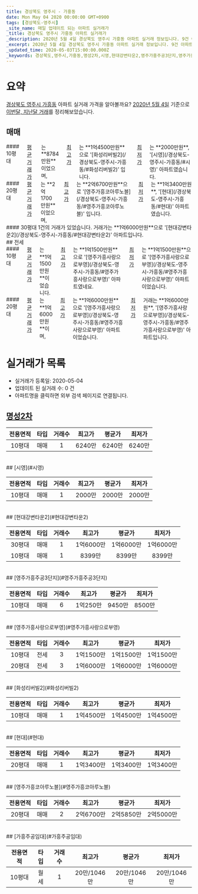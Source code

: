 ```yaml
---
title: 경상북도 영주시 - 가흥동
date: Mon May 04 2020 00:00:00 GMT+0900
tags: [경상북도-영주시]
_site_name: 매일 업데이트 되는 아파트 실거래가
_title: 경상북도 영주시 가흥동 아파트 실거래가
_description: 2020년 5월 4일 경상북도 영주시 가흥동 아파트 실거래 정보입니다. 9건 아파트 정보가 있습니다.
_excerpt: 2020년 5월 4일 경상북도 영주시 가흥동 아파트 실거래 정보입니다. 9건 아파트 정보가 있습니다.
_updated_time: 2020-05-03T15:00:00.000Z
_keywords: 경상북도,영주시,가흥동,명성2차,시영,현대강변타운2,영주가흥주공3단지,영주가흥사랑으로부영,화성리버빌2,현대,영주가흥코아루노블,가흥주공임대
---
```





# 요약
<ins>경상북도 영주시 가흥동</ins> 아파트 실거래 가격을 알아볼까요? <ins>2020년 5월 4일</ins> 기준으로 <ins>이번달, 지난달 거래</ins>를 정리해보았습니다.

## 매매
<div class="container">
<div class="six columns" markdown="1">
#### 10평대
<ins>평균 거래가</ins>는 **8784만원**이었으며, <ins>최고가</ins>는 **1억4500만원**으로 '[화성리버빌2](/경상북도-영주시-가흥동/#화성리버빌2)' 입니다. <ins>최저가</ins>는 **2000만원**, '[시영](/경상북도-영주시-가흥동/#시영)' 아파트였습니다.
</div>
<div class="six columns" markdown="1">
#### 20평대
<ins>평균 거래가</ins>는 **2억1700만원**이었으며, <ins>최고가</ins>는 **2억6700만원**으로 '[영주가흥코아루노블](/경상북도-영주시-가흥동/#영주가흥코아루노블)' 입니다. <ins>최저가</ins>는 **1억3400만원**, '[현대](/경상북도-영주시-가흥동/#현대)' 아파트였습니다.
</div>
</div>
<div class="container">
<div class="twelve columns" markdown="1">
#### 30평대
1건의 거래가 있었습니다. 거래가는 **1억6000만원**으로 '[현대강변타운2](/경상북도-영주시-가흥동/#현대강변타운2)' 아파트입니다.
</div>
</div>
## 전세
<div class="container">
<div class="six columns" markdown="1">
#### 10평대
<ins>평균 거래가</ins>는 **1억1500만원**이었습니다. <ins>최고가</ins>는 **1억1500만원**으로 '[영주가흥사랑으로부영](/경상북도-영주시-가흥동/#영주가흥사랑으로부영)' 아파트였네요. <ins>최저가</ins>는 **1억1500만원**으로 '[영주가흥사랑으로부영](/경상북도-영주시-가흥동/#영주가흥사랑으로부영)' 아파트이었습니다.
</div>
<div class="six columns" markdown="1">
#### 20평대
<ins>평균 거래가</ins>는 **1억6000만원**이며, <ins>최고가</ins>는 **1억6000만원**으로 '[영주가흥사랑으로부영](/경상북도-영주시-가흥동/#영주가흥사랑으로부영)' 아파트이었습니다. <ins>최저가</ins> 거래는 **1억6000만원**, '[영주가흥사랑으로부영](/경상북도-영주시-가흥동/#영주가흥사랑으로부영)' 아파트입니다.
</div>
</div>



# 실거래가 목록
- 실거래가 등록일: 2020-05-04
- 업데이트 된 실거래 수: 0 건
- 아파트명을 클릭하면 외부 검색 페이지로 연결됩니다.

## [명성2차](#명성2차)

|전용면적|타입|거래수|최고가|평균가|최저가|
|:---:|:---:|:---:|:---:|:---:|:---:|
|10평대|<span class="deal-type-1">매매</span>|1|6240만|6240만|6240만|

<br/>
## [시영](#시영)

|전용면적|타입|거래수|최고가|평균가|최저가|
|:---:|:---:|:---:|:---:|:---:|:---:|
|10평대|<span class="deal-type-1">매매</span>|1|2000만|2000만|2000만|

<br/>
## [현대강변타운2](#현대강변타운2)

|전용면적|타입|거래수|최고가|평균가|최저가|
|:---:|:---:|:---:|:---:|:---:|:---:|
|30평대|<span class="deal-type-1">매매</span>|1|1억6000만|1억6000만|1억6000만|
|10평대|<span class="deal-type-1">매매</span>|1|8399만|8399만|8399만|

<br/>
## [영주가흥주공3단지](#영주가흥주공3단지)

|전용면적|타입|거래수|최고가|평균가|최저가|
|:---:|:---:|:---:|:---:|:---:|:---:|
|10평대|<span class="deal-type-1">매매</span>|6|1억250만|9450만|8500만|

<br/>
## [영주가흥사랑으로부영](#영주가흥사랑으로부영)

|전용면적|타입|거래수|최고가|평균가|최저가|
|:---:|:---:|:---:|:---:|:---:|:---:|
|10평대|<span class="deal-type-2">전세</span>|3|1억1500만|1억1500만|1억1500만|
|20평대|<span class="deal-type-2">전세</span>|3|1억6000만|1억6000만|1억6000만|

<br/>
## [화성리버빌2](#화성리버빌2)

|전용면적|타입|거래수|최고가|평균가|최저가|
|:---:|:---:|:---:|:---:|:---:|:---:|
|10평대|<span class="deal-type-1">매매</span>|1|1억4500만|1억4500만|1억4500만|

<br/>
## [현대](#현대)

|전용면적|타입|거래수|최고가|평균가|최저가|
|:---:|:---:|:---:|:---:|:---:|:---:|
|20평대|<span class="deal-type-1">매매</span>|1|1억3400만|1억3400만|1억3400만|

<br/>
## [영주가흥코아루노블](#영주가흥코아루노블)

|전용면적|타입|거래수|최고가|평균가|최저가|
|:---:|:---:|:---:|:---:|:---:|:---:|
|20평대|<span class="deal-type-1">매매</span>|2|2억6700만|2억5850만|2억5000만|

<br/>
## [가흥주공임대](#가흥주공임대)

|전용면적|타입|거래수|최고가|평균가|최저가|
|:---:|:---:|:---:|:---:|:---:|:---:|
|10평대|<span class="deal-type-3">월세</span>|1|20만/1046만|20만/1046만|20만/1046만|

<br/>



